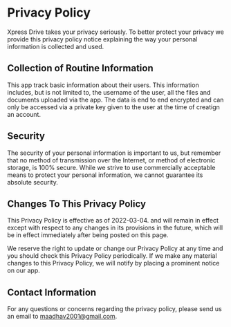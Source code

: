 # Privacy Policy

Xpress Drive takes your privacy seriously. To better protect your privacy
we provide this privacy policy notice explaining the way your personal information is collected and used.


## Collection of Routine Information

This app track basic information about their users. This information includes, but is not limited to, the username of the user, all the files and documents uploaded via the app. The data is end to end encrypted and can only be accessed via a private key given to the user at the time of creatign an account.

## Security

The security of your personal information is important to us, but remember that no method of transmission over the Internet, or method of electronic storage, is 100% secure. While we strive to use commercially acceptable means to protect your personal information, we cannot guarantee its absolute security.


## Changes To This Privacy Policy

This Privacy Policy is effective as of 2022-03-04. and will remain in effect except with respect to any changes in its provisions in the future, which will be in effect immediately after being posted on this page.

We reserve the right to update or change our Privacy Policy at any time and you should check this Privacy Policy periodically. If we make any material changes to this Privacy Policy, we will notify by placing a prominent notice on our app.


## Contact Information

For any questions or concerns regarding the privacy policy, please send us an email to maadhav2001@gmail.com.